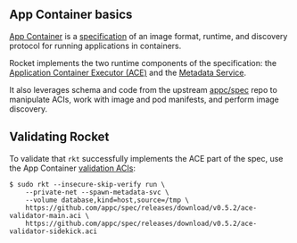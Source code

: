 ## App Container basics

[App Container][appc-repo] is a [specification][appc-spec] of an image format, runtime, and discovery protocol for running applications in containers.

Rocket implements the two runtime components of the specification: the [Application Container Executor (ACE)][appc-ace] and the [Metadata Service][appc-meta].

It also leverages schema and code from the upstream [appc/spec][appc-spec] repo to manipulate ACIs, work with image and pod manifests, and perform image discovery.

## Validating Rocket

To validate that `rkt` successfully implements the ACE part of the spec, use the App Container [validation ACIs][appc-readme]:

```
$ sudo rkt --insecure-skip-verify run \
	--private-net --spawn-metadata-svc \
	--volume database,kind=host,source=/tmp \
	https://github.com/appc/spec/releases/download/v0.5.2/ace-validator-main.aci \
	https://github.com/appc/spec/releases/download/v0.5.2/ace-validator-sidekick.aci
```

[appc-repo]: https://github.com/appc/spec/
[appc-spec]: https://github.com/appc/spec/blob/master/SPEC.md
[appc-readme]: https://github.com/appc/spec/blob/master/README.md
[appc-ace]: https://github.com/appc/spec/blob/master/SPEC.md#app-container-executor
[appc-meta]: https://github.com/appc/spec/blob/master/SPEC.md#app-container-metadata-service
